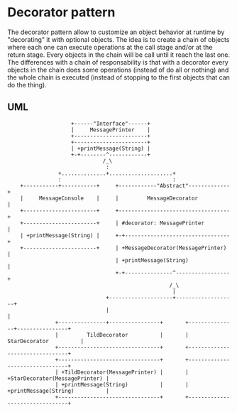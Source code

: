 # Decorator pattern #
The decorator pattern allow to customize an object behavior at runtime by "decorating" it with optional objects.
The idea is to create a chain of objects where each one can execute operations at the call stage and/or at the return stage. Every objects in the chain will be call until it reach the last one.
The differences with a chain of responsability is that with a decorator every objects in the chain does some operations (instead of do all or nothing) and the whole chain is executed (instead of stopping to the first objects that can do the thing).

## UML ##

                        +------"Interface"------+                                             
                        |     MessagePrinter    |                                             
                        +-----------------------+                                             
                        +-----------------------+                                             
                        | +printMessage(String) |                                             
                        +-+--------^------------+                                             
                                  /_\                                                            
                                   :                                                          
                    +..............+....................+                                     
                    :                                   :                                     
        +-----------+-----------+     +------------"Abstract"-------------+
        |     MessageConsole    |     |         MessageDecorator          |
        +-----------------------+     +-----------------------------------+
        +-----------------------+     | #decorator: MessagePrinter        |
        | +printMessage(String) |     +-+---------------------------------+
        +-----------------------+     | +MessageDecorator(MessagePrinter) |
                                      | +printMessage(String)             |                   
                                      +-+---------------^-----------------+                   
                                                       /_\                                     
                                                        |                                     
                                   +--------------------+-------------------+                 
                                   |                                        |                 
                   +---------------+----------------+       +---------------+----------------+
                   |         TildDecorator          |       |         StarDecorator          |
                   +--------------------------------+       +--------------------------------+
                   +--------------------------------+       +--------------------------------+
                   | +TildDecorator(MessagePrinter) |       | +StarDecorator(MessagePrinter) |
                   | +printMessage(String)          |       | +printMessage(String)          |
                   +--------------------------------+       +--------------------------------+

